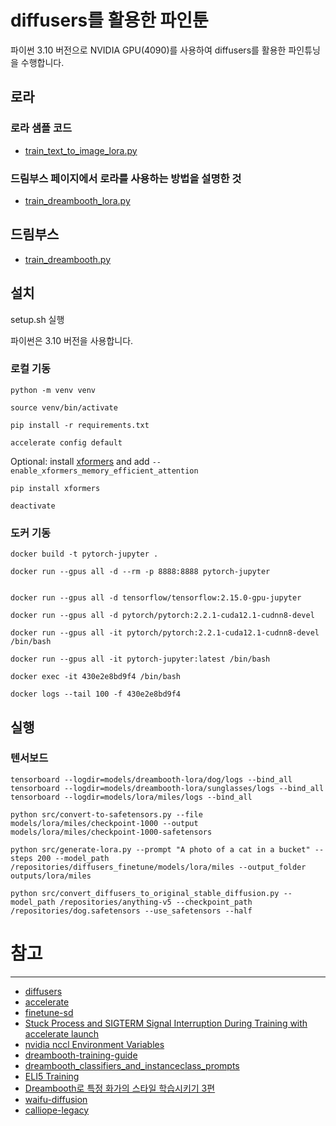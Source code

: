 # diffusers를 활용한 파인툰

파이썬 3.10 버전으로 NVIDIA GPU(4090)를 사용하여 diffusers를 활용한 파인튜닝을 수행합니다.

## 로라

### 로라 샘플 코드
- [train_text_to_image_lora.py](https://github.com/huggingface/diffusers/blob/main/examples/text_to_image/train_text_to_image_lora.py)

### 드림부스 페이지에서 로라를 사용하는 방법을 설명한 것
- [train_dreambooth_lora.py](https://github.com/huggingface/diffusers/blob/main/examples/dreambooth/train_dreambooth_lora.py)

## 드림부스
- [train_dreambooth.py](https://github.com/huggingface/diffusers/blob/main/examples/dreambooth/train_dreambooth.py)

## 설치

setup.sh 실행

파이썬은 3.10 버전을 사용합니다.

### 로컬 기동

```shell
python -m venv venv

source venv/bin/activate

pip install -r requirements.txt

accelerate config default
```

Optional: install [xformers](https://huggingface.co/docs/diffusers/optimization/xformers) and
add `--enable_xformers_memory_efficient_attention`

```shell
pip install xformers
```

```shell
deactivate
```

### 도커 기동

```shell
docker build -t pytorch-jupyter .

docker run --gpus all -d --rm -p 8888:8888 pytorch-jupyter


docker run --gpus all -d tensorflow/tensorflow:2.15.0-gpu-jupyter

docker run --gpus all -d pytorch/pytorch:2.2.1-cuda12.1-cudnn8-devel

docker run --gpus all -it pytorch/pytorch:2.2.1-cuda12.1-cudnn8-devel /bin/bash

docker run --gpus all -it pytorch-jupyter:latest /bin/bash

docker exec -it 430e2e8bd9f4 /bin/bash

docker logs --tail 100 -f 430e2e8bd9f4
```

## 실행

### 텐서보드

```shell
tensorboard --logdir=models/dreambooth-lora/dog/logs --bind_all
tensorboard --logdir=models/dreambooth-lora/sunglasses/logs --bind_all
tensorboard --logdir=models/lora/miles/logs --bind_all

```

```shell
python src/convert-to-safetensors.py --file models/lora/miles/checkpoint-1000 --output models/lora/miles/checkpoint-1000-safetensors
```

```shell
python src/generate-lora.py --prompt "A photo of a cat in a bucket" --steps 200 --model_path /repositories/diffusers_finetune/models/lora/miles --output_folder outputs/lora/miles
```

```shell
python src/convert_diffusers_to_original_stable_diffusion.py --model_path /repositories/anything-v5 --checkpoint_path  /repositories/dog.safetensors --use_safetensors --half
```


# 참고

-----

* [diffusers](https://github.com/huggingface/diffusers)
* [accelerate](https://github.com/huggingface/accelerate)
* [finetune-sd](https://github.com/harrywang/finetune-sd)
* [Stuck Process and SIGTERM Signal Interruption During Training with accelerate launch](https://github.com/hiyouga/LLaMA-Factory/issues/2359)
* [nvidia nccl Environment Variables](https://docs.nvidia.com/deeplearning/nccl/user-guide/docs/env.html)
* [dreambooth-training-guide](https://github.com/nitrosocke/dreambooth-training-guide)
* [dreambooth_classifiers_and_instanceclass_prompts](https://www.reddit.com/r/StableDiffusion/comments/z4s07l/dreambooth_classifiers_and_instanceclass_prompts/)
* [ELI5 Training](https://github.com/d8ahazard/sd_dreambooth_extension/wiki/ELI5-Training)
* [Dreambooth로 특정 화가의 스타일 학습시키기 3편](https://www.clien.net/service/board/cm_aigurim/18160386)
* [waifu-diffusion](https://huggingface.co/hakurei/waifu-diffusion)
* [calliope-legacy](https://huggingface.co/NovelAI/calliope-legacy)
